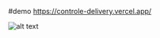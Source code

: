 #demo https://controle-delivery.vercel.app/

![alt text](https://github.com/pissulin/App_control_delivery/blob/master/auditoria&do&appweb.jpg?raw=true)
